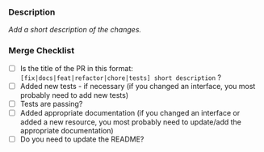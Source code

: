 ### Description

_Add a short description of the changes._

### Merge Checklist

- [ ] Is the title of the PR in this format: `[fix|docs|feat|refactor|chore|tests] short description` ?
- [ ] Added new tests - if necessary (if you changed an interface, you most probably need to add new tests)
- [ ] Tests are passing?
- [ ] Added appropriate documentation (if you changed an interface or added a new resource, you most probably need to update/add the appropriate documentation)
- [ ] Do you need to update the README?
